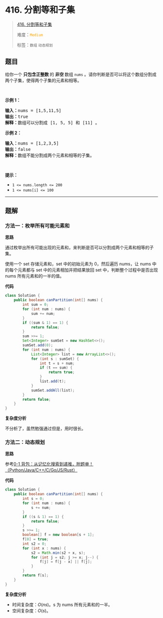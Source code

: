# 416. 分割等和子集

> [416. 分割等和子集](https://leetcode.cn/problems/partition-equal-subset-sum/)
>
> 难度：<font color=orange>`Medium`</font>
>
> 标签：`数组` `动态规划`

## 题目

<p>给你一个 <strong>只包含正整数 </strong>的 <strong>非空 </strong>数组 <code>nums</code> 。请你判断是否可以将这个数组分割成两个子集，使得两个子集的元素和相等。</p>

<p> </p>

<p><strong>示例 1：</strong></p>

<pre>
<strong>输入：</strong>nums = [1,5,11,5]
<strong>输出：</strong>true
<strong>解释：</strong>数组可以分割成 [1, 5, 5] 和 [11] 。</pre>

<p><strong>示例 2：</strong></p>

<pre>
<strong>输入：</strong>nums = [1,2,3,5]
<strong>输出：</strong>false
<strong>解释：</strong>数组不能分割成两个元素和相等的子集。
</pre>

<p> </p>

<p><strong>提示：</strong></p>

<ul>
	<li><code>1 <= nums.length <= 200</code></li>
	<li><code>1 <= nums[i] <= 100</code></li>
</ul>


--------------------

## 题解

### 方法一：枚举所有可能元素和

**思路**

通过枚举出所有可能出现的元素和，来判断是否可以分割成两个元素和相等的子集。

使用一个 set 存储元素和，set 中的初始元素为 0，然后遍历 nums，让 nums 中的每个元素都与 set 中的元素相加并把结果放回 set 中，判断整个过程中是否出现 nums 所有元素和的一半的值。

**代码**

```java
class Solution {
    public boolean canPartition(int[] nums) {
        int sum = 0;
        for (int num : nums) {
            sum += num;
        }
        if ((sum & 1) == 1) {
            return false;
        }
        sum >>= 1;
        Set<Integer> sumSet = new HashSet<>();
        sumSet.add(0);
        for (int num : nums) {
            List<Integer> list = new ArrayList<>();
            for (int s : sumSet) {
                int t = s + num;
                if (t == sum) {
                    return true;
                }
                list.add(t);
            }
            sumSet.addAll(list);
        }
        return false;
    }
}
```

**复杂度分析**

不分析了，虽然勉强通过但是，用时很长。

### 方法二：动态规划

**思路**

参考[0-1 背包：从记忆化搜索到递推，附题单！（Python/Java/C++/C/Go/JS/Rust）](https://leetcode.cn/problems/partition-equal-subset-sum/solutions/2785266/0-1-bei-bao-cong-ji-yi-hua-sou-suo-dao-d-ev76)

**代码**

```java
class Solution {
    public boolean canPartition(int[] nums) {
        int s = 0;
        for (int num : nums) {
            s += num;
        }
        if ((s & 1) == 1) {
            return false;
        }
        s >>= 1;
        boolean[] f = new boolean[s + 1];
        f[0] = true;
        int s2 = 0;
        for (int x : nums) {
            s2 = Math.min(s2 + x, s);
            for (int j = s2; j >= x; j--) {
                f[j] = f[j - x] || f[j];
            }
        }
        return f[s];
    }
}
```

**复杂度分析**

- 时间复杂度：$O(ns)$。s 为 nums 所有元素和的一半。
- 空间复杂度：$O(s)$。
